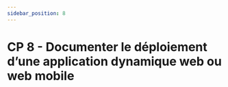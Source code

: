 ```yaml
---
sidebar_position: 8
---
```


# CP 8 - Documenter le déploiement d’une application dynamique web ou web mobile

